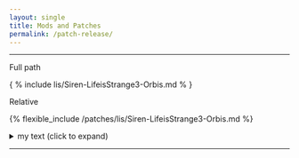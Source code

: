 ```yaml
---
layout: single
title: Mods and Patches
permalink: /patch-release/
---
```


***

Full path

{ % include lis/Siren-LifeisStrange3-Orbis.md % }

Relative

{% flexible_include /patches/lis/Siren-LifeisStrange3-Orbis.md %}

<details>
<summary> my text (click to expand) </summary>

Text

</details>

***
